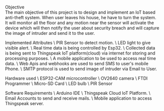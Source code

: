 Objective\
The main objective of this project is to design and implement an IoT based anti-theft system. When user leaves his house, he have to turn the system. It will monitor all the floor and any motion near the sensor will activate the device which will then notify the user about security breach and will capture the image of intruder and send it to the user.

Implemented Attributes
    \ PIR Sensor to detect motion.
    \ LED light to give visible alert.
    \ Real time data is being controlled by Esp32.
    \ Collected data is being sent to Thingspeak IoT platform(cloud) via internet for storing and processing purposes.
    \ A mobile application to be used to access real time data.
    \ Web Apis and webhooks are used to send SMS to user's mobile Phone.
    \ SMTP protocol is used to send image of intruder via Email to User.

Hardware used
    \ ESP32-CAM microcontroller
    \ OV2640 camera
    \ FTDI Programmer 
    \ Micro-SD Card
    \ LED bulb
    \ PIR Sensor

Software Requirements
    \ Arduino IDE
    \ Thingspeak Cloud IoT Platform.
    \ Email Accounts to send and receive mails.
    \ Mobile application to access Thingspeak server.
